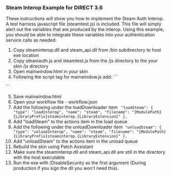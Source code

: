 ### Steam Interop Example for DIRECT 3.6 

These instructions will show you how to implement the Steam Auth Interop. A test harness javascript file (steamtest.js) is included. This file will simply alert out the variables that are produced by the interop. Using this example, you should be able to integrate these variables into your authentication service calls as needed.

1. Copy steaminterop.dll and steam_api.dll from /bin subdirectory to host exe location
2. Copy steamauth.js and steamtest.js from the /js directory to the your skin /js directory
3. Open mainwindow.html in your skin 
4. Following the script tag for mainwindow.js add: ```
<script src="/js/steam.js" type="text/javascript"></script>
<script src="/js/steamtest.js" type="text/javascript"></script>```
5. Save mainwindow.html
6. Open your workflow file - workflow.json
7. Add the following under the loadDownloader item ```
   "loadSteam": {
        "type": "loadInterop",
        "name": "steam",
        "filename": "{ModulePath}{LibraryPrefix}steaminterop.{LibraryExtension}"
    },```
8. Add "loadSteam" to the actions item in the load queue
9. Add the following under the unloadDownloader item```
    "unloadSteam": {
        "type": "unloadInterop",
        "name": "steam",
        "filename": "{ModulePath}{LibraryPrefix}steaminterop.{LibraryExtension}"
    },```
10. Add "unloadSteam" to the actions item in the unload queue
11. Rebuild the skin using Patch Assistant
12. Make sure the steaminterop.dll and steam_api.dll are still in the directory with the host executable
13. Run the exe with /DisableSecurity as the first argument (During production if you sign the dll you won't need this).

